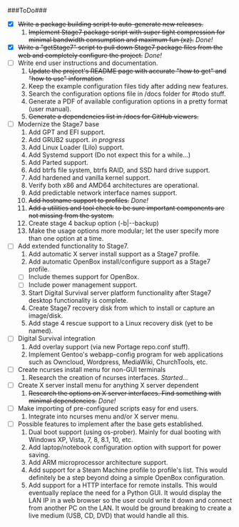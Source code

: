 ###ToDo###

- [x] ~~Write a package building script to auto-generate new releases.~~
  1. ~~Implement Stage7 package script with super tight compression for minimal bandwidth consumption and maximum fun (xz).~~ *Done!*
- [x] ~~Write a "getStage7" script to pull down Stage7 package files from the web and completely configure the project.~~ *Done!*
- [ ] Write end user instructions and documentation.
  1. ~~Update the project's README page with accurate "how to get" and "how to use" information.~~
  2. Keep the example configuration files tidy after adding new features.
  3. Search the configuration options file in /docs folder for #todo stuff.
  4. Generate a PDF of available configuration options in a pretty format (user manual).
  5. ~~Generate a dependencies list in /docs for GitHub viewers.~~
- [ ] Modernize the Stage7 base
  1. Add GPT and EFI support.
  2. Add GRUB2 support. *in progress*
  3. Add Linux Loader (Lilo) support.
  4. Add Systemd support (Do not expect this for a while...)
  5. Add Parted support.
  6. Add btrfs file system, btrfs RAID, and SSD hard drive support.
  7. Add hardened and vanilla kernel support.
  8. Verify both x86 and AMD64 architectures are operational.
  9. Add predictable network interface names support.
  10. ~~Add hostname support to profiles.~~ *Done!*
  11. ~~Add a utilities and tool check to be sure important components are not missing from the system.~~
  12. Create stage 4 backup option (-b|--backup)
  13. Make the usage options more modular; let the user specify more than one option at a time.
- [ ] Add extended functionality to Stage7.
  1. Add automatic X server install support as a Stage7 profile.
  2. Add automatic OpenBox install/configure support as a Stage7 profile.
    - [ ] Include themes support for OpenBox.
	- [ ] Include power management support.
  3. Start Digital Survival server platform functionality after Stage7 desktop functionality is complete.
  4. Create Stage7 recovery disk from which to install or capture an image/disk.
  5. Add stage 4 rescue support to a Linux recovery disk (yet to be named).
- [ ] Digital Survival integration
  1. Add overlay support (via new Portage repo.conf stuff).
  2. Implement Gentoo's webapp-config program for web applications such as Owncloud, Wordpress, MediaWiki, ChurchTools, etc.
- [ ] Create ncurses install menu for non-GUI terminals
  1. Research the creation of ncurses interfaces. *Started...*
- [ ] Create X server install menu for anything X server dependent
  1. ~~Research the options on X server interfaces. Find something with minimal dependencies.~~ *Done!*
- [ ] Make importing of pre-configured scripts easy for end users.
  1. Integrate into ncurses menu and/or X server menu.
- [ ] Possible features to implement after the base gets established.
  1. Dual boot support (using os-prober). Mainly for dual booting with Windows XP, Vista, 7, 8, 8.1, 10, etc.
  2. Add laptop/notebook configuration option with support for power saving.
  3. Add ARM microprocessor architecture support.
  4. Add support for a Steam Machine profile to profile's list. This would definitely be a step beyond doing a simple OpenBox configuration.
  5. Add support for a HTTP interface for remote installs. This would eventually replace the need for a Python GUI. It would display the LAN IP in a web browser so the user could write it down and connect from another PC on the LAN. It would be ground breaking to create a live medium (USB, CD, DVD) that would handle all this.

